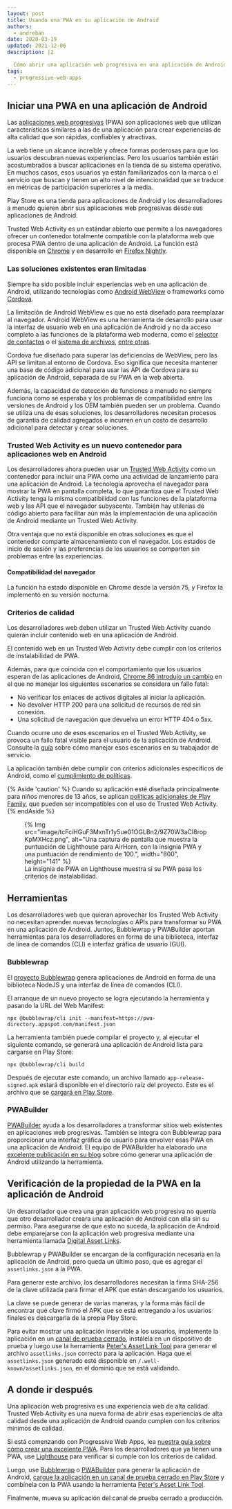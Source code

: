 ```yaml
---
layout: post
title: Usando una PWA en su aplicación de Android
authors:
  - andreban
date: 2020-03-19
updated: 2021-12-06
description: |2

  Cómo abrir una aplicación web progresiva en una aplicación de Android.
tags:
  - progressive-web-apps
---
```


## Iniciar una PWA en una aplicación de Android

Las [aplicaciones web progresivas](/progressive-web-apps/) (PWA) son aplicaciones web que utilizan características similares a las de una aplicación para crear experiencias de alta calidad que son rápidas, confiables y atractivas.

La web tiene un alcance increíble y ofrece formas poderosas para que los usuarios descubran nuevas experiencias. Pero los usuarios también están acostumbrados a buscar aplicaciones en la tienda de su sistema operativo. En muchos casos, esos usuarios ya están familiarizados con la marca o el servicio que buscan y tienen un alto nivel de intencionalidad que se traduce en métricas de participación superiores a la media.

Play Store es una tienda para aplicaciones de Android y los desarrolladores a menudo quieren abrir sus aplicaciones web progresivas desde sus aplicaciones de Android.

Trusted Web Activity es un estándar abierto que permite a los navegadores ofrecer un contenedor totalmente compatible con la plataforma web que procesa PWA dentro de una aplicación de Android. La función está disponible en [Chrome](https://play.google.com/store/apps/details?id=com.android.chrome) y en desarrollo en [Firefox Nightly](https://play.google.com/store/apps/details?id=org.mozilla.fenix).

### Las soluciones existentes eran limitadas

Siempre ha sido posible incluir experiencias web en una aplicación de Android, utilizando tecnologías como [Android WebView](https://developer.android.com/reference/android/webkit/WebView) o frameworks como [Cordova](https://cordova.apache.org/).

La limitación de Android WebView es que no está diseñado para reemplazar al navegador. Android WebView es una herramienta de desarrollo para usar la interfaz de usuario web en una aplicación de Android y no da acceso completo a las funciones de la plataforma web moderna, como el [selector de contactos](/contact-picker/) o el [sistema de archivos](/file-system-access/), [entre otras](/fugu-status/).

Cordova fue diseñado para superar las deficiencias de WebView, pero las API se limitan al entorno de Cordova. Eso significa que necesita mantener una base de código adicional para usar las API de Cordova para su aplicación de Android, separada de su PWA en la web abierta.

Además, la capacidad de detección de funciones a menudo no siempre funciona como se esperaba y los problemas de compatibilidad entre las versiones de Android y los OEM también pueden ser un problema. Cuando se utiliza una de esas soluciones, los desarrolladores necesitan procesos de garantía de calidad agregados e incurren en un costo de desarrollo adicional para detectar y crear soluciones.

### Trusted Web Activity es un nuevo contenedor para aplicaciones web en Android

Los desarrolladores ahora pueden usar un [Trusted Web Activity](https://developers.google.com/web/updates/2019/02/using-twa) como un contenedor para incluir una PWA como una actividad de lanzamiento para una aplicación de Android. La tecnología aprovecha el navegador para mostrar la PWA en pantalla completa, lo que garantiza que el Trusted Web Activity tenga la misma compatibilidad con las funciones de la plataforma web y las API que el navegador subyacente. También hay utilerías de código abierto para facilitar aún más la implementación de una aplicación de Android mediante un Trusted Web Activity.

Otra ventaja que no está disponible en otras soluciones es que el contenedor comparte almacenamiento con el navegador. Los estados de inicio de sesión y las preferencias de los usuarios se comparten sin problemas entre las experiencias.

#### Compatibilidad del navegador

La función ha estado disponible en Chrome desde la versión 75, y Firefox la implementó en su versión nocturna.

### Criterios de calidad

Los desarrolladores web deben utilizar un Trusted Web Activity cuando quieran incluir contenido web en una aplicación de Android.

El contenido web en un Trusted Web Activity debe cumplir con los criterios de instalabilidad de PWA.

Además, para que coincida con el comportamiento que los usuarios esperan de las aplicaciones de Android, [Chrome 86 introdujo un cambio](https://blog.chromium.org/2020/06/changes-to-quality-criteria-for-pwas.html) en el que no manejar los siguientes escenarios se considera un fallo fatal:

- No verificar los enlaces de activos digitales al iniciar la aplicación.
- No devolver HTTP 200 para una solicitud de recursos de red sin conexión.
- Una solicitud de navegación que devuelva un error HTTP 404 o 5xx.

Cuando ocurre uno de esos escenarios en el Trusted Web Activity, se provoca un fallo fatal visible para el usuario de la aplicación de Android. Consulte la [guía](https://developer.chrome.com/docs/android/trusted-web-activity/whats-new/#updates-to-the-quality-criteria) sobre cómo manejar esos escenarios en su trabajador de servicio.

La aplicación también debe cumplir con criterios adicionales específicos de Android, como el [cumplimiento de políticas](https://play.google.com/about/developer-content-policy/).

{% Aside 'caution' %} Cuando su aplicación esté diseñada principalmente para niños menores de 13 años, se aplican [políticas adicionales de Play Family](https://play.google.com/about/families/), que pueden ser incompatibles con el uso de Trusted Web Activity. {% endAside %}

<figure class="w-figure w-figure--center">{% Img src="image/tcFciHGuF3MxnTr1y5ue01OGLBn2/9Z70W3aCI8ropKpMXHcz.png", alt="Una captura de pantalla que muestra la puntuación de Lighthouse para AirHorn, con la insignia PWA y una puntuación de rendimiento de 100.", width="800", height="141" %}<figcaption class="w-figcaption w-figcaption--fullbleed"> La insignia de PWA en Lighthouse muestra si su PWA pasa los criterios de instalabilidad.</figcaption></figure>

## Herramientas

Los desarrolladores web que quieran aprovechar los Trusted Web Activity no necesitan aprender nuevas tecnologías o APIs para transformar su PWA en una aplicación de Android. Juntos, Bubblewrap y PWABuilder aportan herramientas para los desarrolladores en forma de una biblioteca, interfaz de línea de comandos (CLI) e interfaz gráfica de usuario (GUI).

### Bubblewrap

El [proyecto Bubblewrap](https://github.com/GoogleChromeLabs/bubblewrap) genera aplicaciones de Android en forma de una biblioteca NodeJS y una interfaz de línea de comandos (CLI).

El arranque de un nuevo proyecto se logra ejecutando la herramienta y pasando la URL del Web Manifest:

```shell
npx @bubblewrap/cli init --manifest=https://pwa-directory.appspot.com/manifest.json
```

La herramienta también puede compilar el proyecto y, al ejecutar el siguiente comando, se generará una aplicación de Android lista para cargarse en Play Store:

```shell
npx @bubblewrap/cli build
```

Después de ejecutar este comando, un archivo llamado `app-release-signed.apk` estará disponible en el directorio raíz del proyecto. Este es el archivo que se [cargará en Play Store](https://support.google.com/googleplay/android-developer/answer/3131213?hl=en-GB).

### PWABuilder

[PWABuilder](https://pwabuilder.com/) ayuda a los desarrolladores a transformar sitios web existentes en aplicaciones web progresivas. También se integra con Bubblewrap para proporcionar una interfaz gráfica de usuario para envolver esas PWA en una aplicación de Android. El equipo de PWABuilder ha elaborado una [excelente publicación en su blog](https://www.davrous.com/2020/02/07/publishing-your-pwa-in-the-play-store-in-a-couple-of-minutes-using-pwa-builder/) sobre cómo generar una aplicación de Android utilizando la herramienta.

## Verificación de la propiedad de la PWA en la aplicación de Android

Un desarrollador que crea una gran aplicación web progresiva no querría que otro desarrollador creara una aplicación de Android con ella sin su permiso. Para asegurarse de que esto no suceda, la aplicación de Android debe emparejarse con la aplicación web progresiva mediante una herramienta llamada [Digital Asset Links](https://developers.google.com/digital-asset-links/v1/getting-started).

Bubblewrap y PWABuilder se encargan de la configuración necesaria en la aplicación de Android, pero queda un último paso, que es agregar el `assetlinks.json` a la PWA.

Para generar este archivo, los desarrolladores necesitan la firma SHA-256 de la clave utilizada para firmar el APK que están descargando los usuarios.

La clave se puede generar de varias maneras, y la forma más fácil de encontrar qué clave firmó el APK que se está entregando a los usuarios finales es descargarla de la propia Play Store.

Para evitar mostrar una aplicación inservible a los usuarios, implemente la aplicación en un [canal de prueba cerrado](https://support.google.com/googleplay/android-developer/answer/3131213?hl=en-GB), instálela en un dispositivo de prueba y luego use la herramienta [Peter's Asset Link Tool](https://play.google.com/store/apps/details?id=dev.conn.assetlinkstool) para generar el archivo `assetlinks.json` correcto para la aplicación. Haga que el `assetlinks.json` generado esté disponible en `/.well-known/assetlinks.json`, en el dominio que se está validando.

## A donde ir después

Una aplicación web progresiva es una experiencia web de alta calidad. Trusted Web Activity es una nueva forma de abrir esas experiencias de alta calidad desde una aplicación de Android cuando cumplen con los criterios mínimos de calidad.

Si está comenzando con Progressive Web Apps, lea [nuestra guía sobre cómo crear una excelente PWA](/progressive-web-apps/). Para los desarrolladores que ya tienen una PWA, use [Lighthouse](https://developers.google.com/web/tools/lighthouse) para verificar si cumple con los criterios de calidad.

Luego, use [Bubblewrap](https://github.com/GoogleChromeLabs/bubblewrap) o [PWABuilder](https://pwabuilder.com/) para generar la aplicación de Android, [cargue la aplicación en un canal de prueba cerrado en Play Store](https://support.google.com/googleplay/android-developer/answer/3131213?hl=en-GB) y combínela con la PWA usando la herramienta [Peter's Asset Link Tool](https://play.google.com/store/apps/details?id=dev.conn.assetlinkstool).

Finalmente, mueva su aplicación del canal de prueba cerrado a producción.
